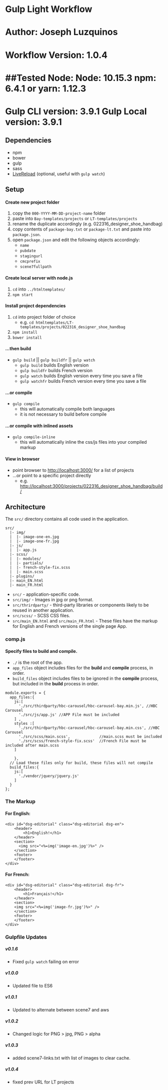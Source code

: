 Gulp Light Workflow
==========================
Author: Joseph Luzquinos
==========================
Workflow Version: 1.0.4
==========================
##Tested Node:
Node: 10.15.3
npm: 6.4.1
or
yarn: 1.12.3
==========================
Gulp CLI version: 3.9.1
Gulp Local version: 3.9.1
==========================

## Dependencies
- npm
- bower
- gulp
- sass
- [LiveReload](https://chrome.google.com/webstore/detail/jnihajbhpnppcggbcgedagnkighmdlei) (optional, useful with `gulp watch`)

## Setup

#### Create new project folder 
1. copy the `000-YYYY-MM-DD-project-name` folder
2. paste into `Bay-templates/projects` or `LT-templates/projects`
3. rename the duplicate accordingly (e.g. 022316_designer_shoe_handbag)
4. copy contents of `package-bay.txt` or `package-lt.txt` and paste into `package.json`.
5. open `package.json` and edit the following objects accordingly: 
    - `name`
    - `pubdate`
    - `stagingurl`
    - `cmcprefix`
    - `scene7fullpath` 

#### Create local server with node.js
1. `cd` into `../htmltemplates/`
2. `npm start`

#### Install project dependencies

1. `cd` into project folder of choice
    - e.g. `cd htmltemplates/LT-templates/projects/022316_designer_shoe_handbag`
2. `npm install`
3. `bower install`

#### ...then build
- `gulp build` || `gulp buildfr` || `gulp watch`
    - `gulp build` builds English version
    - `gulp buildfr` builds French version
    - `gulp watch` builds English version every time you save a file
    - `gulp watchfr` builds French version every time you save a file

#### ...or compile
- `gulp compile`
    - this will automatically compile both languages
    - it is not necessary to build before compile

#### ...or compile with inlined assets
- `gulp compile-inline`
    - this will automatically inline the css/js files into your compiled markup 

#### View in browser
- point browser to [http://localhost:3000/](http://localhost:3000/) for a list of projects
- ...or point to a specific project directly
    - e.g. [http://localhost:3000/projects/022316_designer_shoe_handbag/build/](http://localhost:3000/projects/022316_designer_shoe_handbag/build/)


## Architecture

The `src/` directory contains all code used in the application.

```
src/
  |- img/
  |  |- image-one-en.jpg
  |  |- image-one-fr.jpg
  |- js/
  |  |- app.js
  |- scss/
  |  |- modules/
  |  |- partials/
  |  |- french-style-fix.scss
  |  |- main.scss
  |- plugins/
  |- main_EN.html
  |- main_FR.html
```

- `src/` - application-specific code.
- `src/img/` - Images in jpg or png format.
- `src/thrirdparty/` - third-party libraries or components likely to be reused in
  another application.
- `src/scss/` - SCSS CSS files.
- `src/main_EN.html` and `src/main_FR.html` - These files have the markup for English and French versions of the single page App.

### comp.js
#### Specify files to build and compile.
* `./` is the root of the app.
*  `app_files` object includes files for the **build** and **compile** process, in order.
* `build_files` object includes files to be ignored in the **compile** process, but included in the **build** process in order.

```
module.exports = {
  app_files:{
    js:[
      './src/thirdparty/hbc-carousel/hbc-carousel-bay.min.js', //HBC Carousel
      './src/js/app.js' //APP File must be included
    ] ,
    styles :[
      './src/thirdparty/hbc-carousel/hbc-carousel-bay.min.css', //HBC Carousel
      './src/scss/main.scss',             //main.scss must be included
      './src/scss/french-style-fix.scss'  //French File must be included after main.scss
    ]

    },
  // Load these files only for build, these files will not compile
  build_files:{
    js:[
      './vendor/jquery/jquery.js'
    ]
  }
};
```

### The Markup
#### For English:
```
<div id="dsg-editorial" class="dsg-editorial dsg-en">
    <header>
        <h1>English!</h1>
    </header>
    <section>
      <img src="<%=img('image-en.jpg')%>" />
    </section>
    <footer>
    </footer>
</div>
```
#### For French:
```
<div id="dsg-editorial" class="dsg-editorial dsg-fr">
    <header>
        <h1>Français!</h1>
    </header>
    <section>
    <img src="<%=img('image-fr.jpg')%>" />
    </section>
    <footer>
    </footer>
</div>
```

### Gulpfile Updates

##### v0.1.6
* Fixed `gulp watch` failing on error

##### v1.0.0
* Updated file to ES6

##### v1.0.1
* Updated to alternate between scene7 and aws

##### v1.0.2
* Changed logic for PNG > jpg, PNG > alpha
##### v1.0.3
* added scene7-links.txt with list of images to clear cache.
##### v1.0.4
* fixed prev URL for LT projects